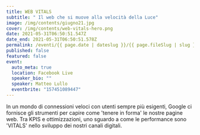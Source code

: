 ```yaml
---
title: WEB VITALS
subtitle: " Il web che si muove alla velocità della Luce"
image: /img/contents/giugno21.jpg
cover: /img/contents/web-vitals-hero.png
date: 2021-05-31T06:50:51.547Z
date_end: 2021-05-31T06:50:51.578Z
permalink: /eventi/{{ page.date | dateslug }}/{{ page.fileSlug | slug }}/index.html
published: false
featured: false
event:
  auto_meta: true
  location: Facebook Live
  speaker_bio: ""
  speaker: Matteo Lullo
  eventbrite: "157451089447"
---
```

In un mondo di connessioni veloci con utenti sempre più esigenti, Google ci fornisce gli strumenti per capire come 'tenere in forma' le nostre pagine web. Tra KPIS e ottimizzazioni, uno sguardo a come le performance sono 'VITALS' nello sviluppo dei nostri canali digitali.
